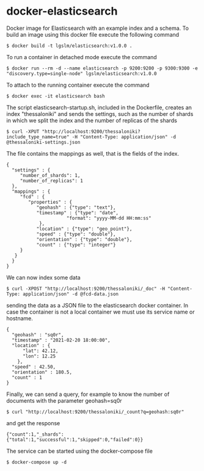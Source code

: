 docker-elasticsearch
====================
Docker image for Elasticsearch with an example index and a schema. To build an image using this docker file execute the following command

    $ docker build -t lgslm/elasticsearch:v1.0.0 .

To run a container in detached mode execute the command
 
    $ docker run --rm -d --name elasticsearch -p 9200:9200 -p 9300:9300 -e "discovery.type=single-node" lgslm/elasticsearch:v1.0.0 

To attach to the running container execute the command

    $ docker exec -it elasticsearch bash

The script elasticsearch-startup.sh, included in the Dockerfile, creates an index "thessaloniki" and sends the settings, such as the number 
of shards in which we split the index and the number of replicas of the shards

    $ curl -XPUT "http://localhost:9200/thessaloniki?include_type_name=true" -H "Content-Type: application/json" -d @thessaloniki-settings.json

The file contains the mappings as well, that is the fields of the index.
 
```
{
  "settings" : {
     "number_of_shards": 1,
     "number_of_replicas": 1
  },
  "mappings" : {
     "fcd" : {
        "properties" : {
           "geohash" : {"type": "text"},
           "timestamp" : {"type": "date",
                      "format": "yyyy-MM-dd HH:mm:ss"
            },
           "location" : {"type": "geo_point"},
           "speed" : {"type": "double"},
           "orientation" : {"type": "double"},
           "count" : {"type": "integer"}
     }
   }
  }
}

```
We can now index some data  

    $ curl -XPOST "http://localhost:9200/thessaloniki/_doc" -H "Content-Type: application/json" -d @fcd-data.json

sending the data as a JSON file to the elasticsearch docker container. In case the container is not a local container we must 
use its service name or hostname. 

``` 
{
  "geohash" : "sq0r",
  "timestamp" : "2021-02-20 18:00:00",
  "location" : {
      "lat": 42.12,
      "lon": 12.25
    },
  "speed" : 42.50,
  "orientation" : 180.5,
  "count" : 1
}

```
Finally, we can send a query, for example to know the number of documents with the parameter geohash=sq0r

    $ curl "http://localhost:9200/thessaloniki/_count?q=geohash:sq0r"

and get the response

```
{"count":1,"_shards":{"total":1,"successful":1,"skipped":0,"failed":0}}
```
The service can be started using the docker-compose file

    $ docker-compose up -d
